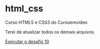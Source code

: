 # html_css
 Curso HTML5 e CSS3 do Cursoemvideo

 Terei de atualizar todos os demais arquivos.

<a href="https://ivaniglesiasramalho.github.io/html_css/Desafios/desafio_010/android.html">Executar o desafio 10</a>